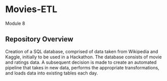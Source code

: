 # Movies-ETL
Module 8

## Repository Overview
Creation of a SQL database, comprised of data taken from Wikipedia and Kaggle, initially to be used in a Hackathon.  The database consists
of movie and ratings data.  A subsequent decision is made to create an automated pipeline that takes in new data, performs the appropriate transformations,
and loads data into existing tables each day.
